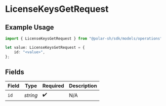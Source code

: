 # LicenseKeysGetRequest

## Example Usage

```typescript
import { LicenseKeysGetRequest } from "@polar-sh/sdk/models/operations";

let value: LicenseKeysGetRequest = {
    id: "<value>",
};
```

## Fields

| Field              | Type               | Required           | Description        |
| ------------------ | ------------------ | ------------------ | ------------------ |
| `id`               | *string*           | :heavy_check_mark: | N/A                |